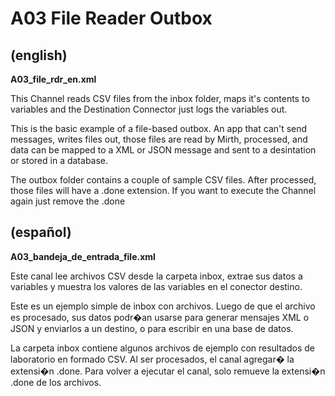 # A03 File Reader Outbox

## (english)

**A03_file_rdr_en.xml**

This Channel reads CSV files from the inbox folder, maps it's contents to variables and the
Destination Connector just logs the variables out.

This is the basic example of a file-based outbox. An app that can't send messages, writes files out,
those files are read by Mirth, processed, and data can be mapped to a XML or JSON message and sent
to a desintation or stored in a database.

The outbox folder contains a couple of sample CSV files. After processed, those files will have
a .done extension. If you want to execute the Channel again just remove the .done


## (español)

**A03_bandeja_de_entrada_file.xml**

Este canal lee archivos CSV desde la carpeta inbox, extrae sus datos a variables y muestra los
valores de las variables en el conector destino.

Este es un ejemplo simple de inbox con archivos. Luego de que el archivo es procesado, sus datos
podr�an usarse para generar mensajes XML o JSON y enviarlos a un destino, o para escribir en una
base de datos.

La carpeta inbox contiene algunos archivos de ejemplo con resultados de laboratorio en formado CSV.
Al ser procesados, el canal agregar� la extensi�n .done. Para volver a ejecutar el canal, solo
remueve la extensi�n .done de los archivos.
